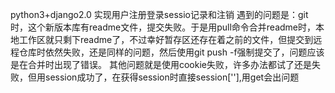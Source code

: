 python3+django2.0 实现用户注册登录sessio记录和注销
遇到的问题是：git时，这个新版本库有readme文件，提交失败。于是用pull命令合并readme时，本地工作区就只剩下readme了，不过幸好暂存区还存在着之前的文件，但提交到远程仓库时依然失败，还是同样的问题，然后使用git push -f强制提交了，问题应该是在合并时出现了错误。
其他问题就是使用cookie失败，许多办法都试了还是失败，但用session成功了，在获得session时直接session[''],用get会出问题
